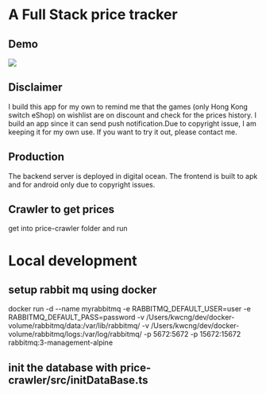 # A Full Stack price tracker

## Demo

![](demo.gif?raw=true)

## Disclaimer

I build this app for my own to remind me that the games (only Hong Kong switch eShop) on wishlist are on discount and check for the prices history. I build an app since it can send push notification.Due to copyright issue, I am keeping it for my own use. If you want to try it out, please contact me.

## Production

The backend server is deployed in digital ocean.
The frontend is built to apk and for android only due to copyright issues.

## Crawler to get prices

get into price-crawler folder and run

# Local development

## setup rabbit mq using docker

docker run -d --name myrabbitmq -e RABBITMQ_DEFAULT_USER=user -e RABBITMQ_DEFAULT_PASS=password -v /Users/kwcng/dev/docker-volume/rabbitmq/data:/var/lib/rabbitmq/ -v /Users/kwcng/dev/docker-volume/rabbitmq/logs:/var/log/rabbitmq/ -p 5672:5672 -p 15672:15672 rabbitmq:3-management-alpine

## init the database with price-crawler/src/initDataBase.ts
